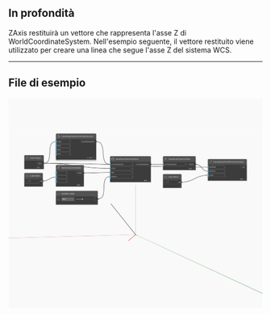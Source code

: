 ## In profondità
ZAxis restituirà un vettore che rappresenta l'asse Z di WorldCoordinateSystem. Nell'esempio seguente, il vettore restituito viene utilizzato per creare una linea che segue l'asse Z del sistema WCS.
___
## File di esempio

![ZAxis](./Autodesk.DesignScript.Geometry.CoordinateSystem.ZAxis_img.jpg)

